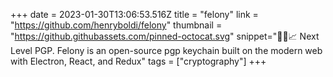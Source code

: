 +++
date = 2023-01-30T13:06:53.516Z
title = "felony"
link = "https://github.com/henryboldi/felony"
thumbnail = "https://github.githubassets.com/pinned-octocat.svg"
snippet="🔑🔥📈 Next Level PGP. Felony is an open-source pgp keychain built on the modern web with Electron, React, and Redux"
tags = ["cryptography"]
+++
